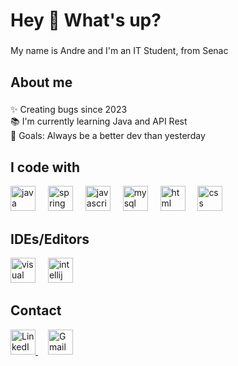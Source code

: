 <h1 align="left">Hey 👋 What's up?</h1>

###

<p align="left">My name is Andre and I'm an IT Student, from Senac</p>

###

<h2 align="left">About me</h2>

###

<p align="left">✨ Creating bugs since 2023<br>📚 I'm currently learning Java and API Rest<br>🎯 Goals: Always be a better dev than yesterday</p>

###

<h2 align="left">I code with</h2>

<div align="left">
  <img src="https://cdn.jsdelivr.net/gh/devicons/devicon/icons/java/java-original.svg" height="40" alt="java logo" />
  <img width="12" />
  <img src="https://cdn.jsdelivr.net/gh/devicons/devicon/icons/spring/spring-original.svg" height="40" alt="spring logo" />
  <img width="12" />
  <img src="https://cdn.jsdelivr.net/gh/devicons/devicon/icons/javascript/javascript-original.svg" height="40" alt="javascript logo" />
  <img width="12" />
  <img src="https://cdn.jsdelivr.net/gh/devicons/devicon/icons/mysql/mysql-original.svg" height="40" alt="mysql logo" />
  <img width="12" />
  <img src="https://cdn.jsdelivr.net/gh/devicons/devicon/icons/html5/html5-original.svg" height="40" alt="html logo" />
  <img width="12" />
  <img src="https://cdn.jsdelivr.net/gh/devicons/devicon/icons/css3/css3-original.svg" height="40" alt="css logo" />  
</div>

<h2 align="left">IDEs/Editors</h2>

<div align="left" id="IDEs">
  <img src="https://cdn.jsdelivr.net/gh/devicons/devicon/icons/vscode/vscode-original.svg" height="40" alt="visual studio code logo" />
  <img width="12" />
  <img src="https://cdn.jsdelivr.net/gh/devicons/devicon/icons/intellij/intellij-original.svg" height="40" alt="intellij logo" />
</div>

<h2 align="left">Contact</h2>

<div align="left">
  <a href="https://www.linkedin.com/in/andré-santos-3a6379235/" target="_blank">
    <img src="https://cdn.jsdelivr.net/gh/devicons/devicon/icons/linkedin/linkedin-original.svg" height="40" alt="LinkedIn logo" />
  </a>
  <img width="12" />
  <a href="mailto:andreew.0003@gmail.com">
    <img src="https://cdn.jsdelivr.net/gh/devicons/devicon/icons/google/google-original.svg" height="40" alt="Gmail logo" />
  </a>
</div>


###
